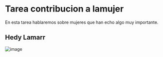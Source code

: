 # Tarea contribucion a lamujer
En esta tarea hablaremos sobre mujeres que han echo algo muy importante.
## Hedy Lamarr
![image](hedylamar.png)
